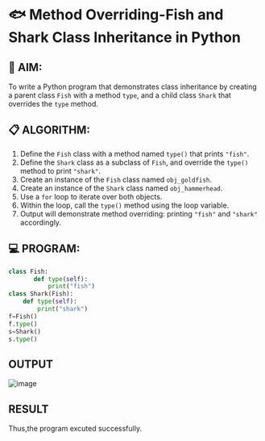 # 🐟 Method Overriding-Fish and Shark Class Inheritance in Python

## 🧠 AIM:
To write a Python program that demonstrates class inheritance by creating a parent class `Fish` with a method `type`, and a child class `Shark` that overrides the `type` method.

## 📋 ALGORITHM:

1. Define the `Fish` class with a method named `type()` that prints `"fish"`.
2. Define the `Shark` class as a subclass of `Fish`, and override the `type()` method to print `"shark"`.
3. Create an instance of the `Fish` class named `obj_goldfish`.
4. Create an instance of the `Shark` class named `obj_hammerhead`.
5. Use a `for` loop to iterate over both objects.
6. Within the loop, call the `type()` method using the loop variable.
7. Output will demonstrate method overriding: printing `"fish"` and `"shark"` accordingly.

## 💻 PROGRAM:
```python
class Fish:
       def type(self):
           print("fish")
class Shark(Fish):
    def type(self):
        print("shark")
f=Fish()
f.type()
s=Shark()
s.type()
```

## OUTPUT
![image](https://github.com/user-attachments/assets/dbcff807-3546-4d3d-9068-edb01e500ef2)


## RESULT
Thus,the program excuted successfully.
